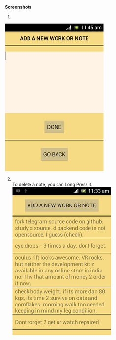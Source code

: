 <b>Screenshots</b>

1. <br>
![Screenshot 2](https://github.com/Asutosh11/SimpleToDo/blob/master/Screenshots/2.png "")

2. <br> To delete a note, you can Long Press it. <br>
![Screenshot 3](https://github.com/Asutosh11/SimpleToDo/blob/master/Screenshots/3.png "")
